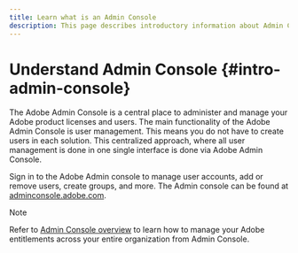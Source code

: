 ```yaml
---
title: Learn what is an Admin Console
description: This page describes introductory information about Admin Console.
---
```


# Understand Admin Console {#intro-admin-console}

The Adobe Admin Console is a central place to administer and manage your Adobe product licenses and users. The main functionality of the Adobe Admin Console is user management. This means you do not have to create users in each solution. This centralized approach, where all user management is done in one single interface is done via Adobe Admin Console.

Sign in to the Adobe Admin console to manage user accounts, add or remove users, create groups, and more. The Admin console can be found at [adminconsole.adobe.com](https://adminconsole.adobe.com).

>[!NOTE]
>Refer to [Admin Console overview](https://helpx.adobe.com/enterprise/using/admin-console.html) to learn how to manage your Adobe entitlements across your entire organization from Admin Console.